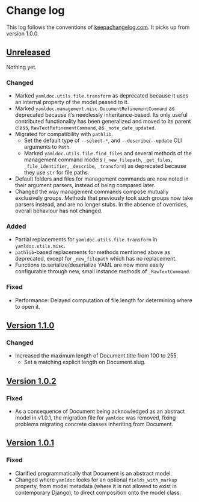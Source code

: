 # Change log
This log follows the conventions of
[keepachangelog.com](http://keepachangelog.com/). It picks up from version 1.0.0.

## [Unreleased]
Nothing yet.

### Changed
- Marked `yamldoc.utils.file.transform` as deprecated because it uses an
  internal property of the model passed to it.
- Marked `yamldoc.management.misc.DocumentRefinementCommand` as deprecated
  because it’s needlessly inheritance-based. Its only useful contributed
  functionality has been generalized and moved to its parent class,
  `RawTextRefinementCommand`, as `_note_date_updated`.
- Migrated for compatibility with `pathlib`.
    - Set the default type of `--select-*`, and `--describe`/`--update` CLI
      arguments to `Path`.
    - Marked `yamldoc.utils.file.find_files` and several methods of the
      management command models (`_new_filepath`, `_get_files`,
      `_file_identifier`, `_describe`, `_transform`) as
      deprecated because they use `str` for file paths.
- Default folders and files for management commands are now noted in their
  argument parsers, instead of being compared later.
- Changed the way management commands compose mutually exclusively groups.
  Methods that previously took such groups now take parsers instead, and
  are no longer stubs. In the absence of overrides, overall behaviour has
  not changed.

### Added
- Partial replacements for `yamldoc.utils.file.transform` in
  `yamldoc.utils.misc`.
- `pathlib`-based replacements for methods mentioned above as deprecated,
  except for `_new_filepath` which has no replacement.
- Functions to serialize/deserialize YAML are now more easily configurable
  through new, small instance methods of `_RawTextCommand`.

### Fixed
- Performance: Delayed computation of file length for determining where to open
  it.

## [Version 1.1.0]
### Changed
- Increased the maximum length of Document.title from 100 to 255.
    - Set a matching explicit length on Document.slug.

## [Version 1.0.2]
### Fixed
- As a consequence of Document being acknowledged as an abstract model in
  v1.0.1, the migration file for `yamldoc` was removed, fixing problems
  migrating concrete classes inheriting from Document.

## [Version 1.0.1]
### Fixed
- Clarified programmatically that Document is an abstract model.
- Changed where `yamldoc` looks for an optional `fields_with_markup` property,
  from model metadata (where it is not allowed to exist in contemporary
  Django), to direct composition onto the model class.

[Unreleased]: https://github.com/veikman/yamldoc/compare/v1.1.0...HEAD
[Version 1.1.0]: https://github.com/veikman/yamldoc/compare/v1.0.2...v1.1.0
[Version 1.0.2]: https://github.com/veikman/yamldoc/compare/v1.0.1...v1.0.2
[Version 1.0.1]: https://github.com/veikman/yamldoc/compare/v1.0.0...v1.0.1
